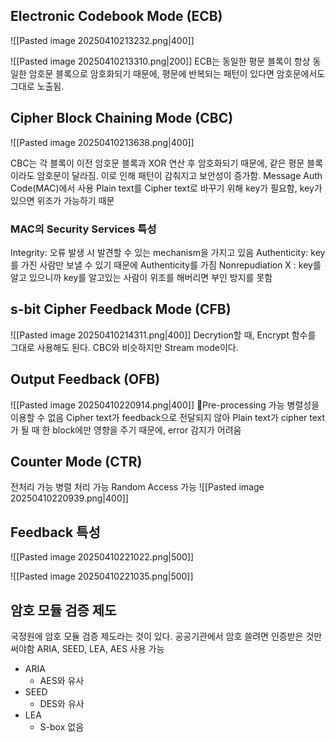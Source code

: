 ## Electronic Codebook Mode (ECB)
![[Pasted image 20250410213232.png|400]]

![[Pasted image 20250410213310.png|200]]
ECB는 동일한 평문 블록이 항상 동일한 암호문 블록으로 암호화되기 때문에, 평문에 반복되는 패턴이 있다면 암호문에서도 그대로 노출됨.
## Cipher Block Chaining Mode (CBC)
![[Pasted image 20250410213638.png|400]]

CBC는 각 블록이 이전 암호문 블록과 XOR 연산 후 암호화되기 때문에, 같은 평문 블록이라도 암호문이 달라짐. 이로 인해 패턴이 감춰지고 보안성이 증가함.
Message Auth Code(MAC)에서 사용
Plain text를 Cipher text로 바꾸기 위해 key가 필요함, key가 있으면 위조가 가능하기 때문

### MAC의 Security Services 특성
Integrity: 오류 발생 시 발견할 수 있는 mechanism을 가지고 있음
Authenticity: key를 가진 사람만 보낼 수 있기 때문에 Authenticity를 가짐
Nonrepudiation X : key를 알고 있으니까 key를 알고있는 사람이 위조를 해버리면 부인 방지를 못함
## s-bit Cipher Feedback Mode (CFB)
![[Pasted image 20250410214311.png|400]]
Decrytion할 때, Encrypt 함수를 그대로 사용해도 된다.
CBC와 비슷하지만 Stream mode이다.
## Output Feedback (OFB)
![[Pasted image 20250410220914.png|400]]
Pre-processing 가능
병렬성을 이용할 수 없음
Cipher text가 feedback으로 전달되지 않아 Plain text가 cipher text가 될 때 한 block에만 영향을 주기 때문에, error 감지가 어려움
## Counter Mode (CTR)
전처리 가능
병렬 처리 가능
Random Access 가능
![[Pasted image 20250410220939.png|400]]

## Feedback 특성
![[Pasted image 20250410221022.png|500]]

![[Pasted image 20250410221035.png|500]]

## 암호 모듈 검증 제도
국정원에 암호 모듈 검증 제도라는 것이 있다.
공공기관에서 암호 쓸려면 인증받은 것만 써야함
ARIA, SEED, LEA, AES 사용 가능

- ARIA
	- AES와 유사
- SEED
	- DES와 유사
- LEA
	- S-box 없음